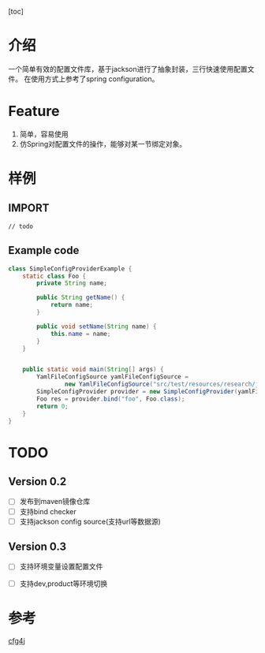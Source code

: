 [toc]

# 介绍

一个简单有效的配置文件库，基于jackson进行了抽象封装，三行快速使用配置文件。
在使用方式上参考了spring configuration。

# Feature
1. 简单，容易使用
2. 仿Spring对配置文件的操作，能够对某一节绑定对象。


# 样例

## IMPORT

```mvn
// todo
```

## Example code

```java
class SimpleConfigProviderExample {
    static class Foo {
        private String name;

        public String getName() {
            return name;
        }

        public void setName(String name) {
            this.name = name;
        }
    }


    public static void main(String[] args) {
        YamlFileConfigSource yamlFileConfigSource = 
                new YamlFileConfigSource("src/test/resources/research/jackson.yaml");
        SimpleConfigProvider provider = new SimpleConfigProvider(yamlFileConfigSource);
        Foo res = provider.bind("foo", Foo.class);
        return 0;
    }
}
```

# TODO

## Version 0.2
- [ ] 发布到maven镜像仓库
- [ ] 支持bind checker
- [ ] 支持jackson config source(支持url等数据源)

## Version 0.3
- [ ] 支持环境变量设置配置文件
- [ ] 支持dev,product等环境切换


# 参考
[cfg4j](https://github.com/cfg4j/cfg4j)
